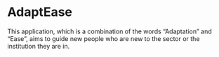 # AdaptEase
This application, which is a combination of the words “Adaptation” and “Ease”, aims to guide new people who are new to the sector or the institution they are in.
